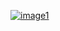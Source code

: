 
[
![image1](https://user-images.githubusercontent.com/71543757/126025366-9d84916e-86e8-4aa6-9a2d-46b541c9bef0.jpg)
](url)
